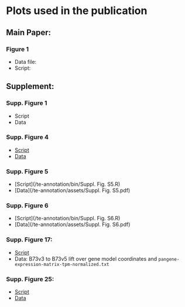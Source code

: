 # Plots used in the publication

## Main Paper:

### Figure 1

* Data file: 
* Script:







## Supplement:

### Supp. Figure 1

* Script
* Data

### Supp. Figure 4

* [Script](</te-annotation/bin/Suppl. Fig. S4.R>)
* [Data](</te-annotation/assets/Suppl. Fig. S4.pdf>)

### Supp. Figure 5

* [Script](/te-annotation/bin/Suppl. Fig. S5.R)
* [Data](/te-annotation/assets/Suppl. Fig. S5.pdf)

### Supp. Figure 6

* [Script](/te-annotation/bin/Suppl. Fig. S6.R)
* [Data](/te-annotation/assets/Suppl. Fig. S6.pdf)

### Supp. Figure 17:

* [Script](/structural-variation/FloweringTimeScripts/Li2016_Candidate_Analysis.Rmd)
* Data: B73v3 to B73v5 lift over gene model coordinates and `pangene-expression-matrix-tpm-normalized.txt`

### Supp. Figure 25:

* [Script](scripts-and-files/S25.ipynb)
* [Data](scripts-and-files/matrix-b73-ref.csv)

